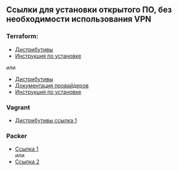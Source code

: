 ## Ссылки для установки открытого ПО, без необходимости использования VPN

### Terraform:  

  - [Дистрибутивы](https://hashicorp-releases.yandexcloud.net/terraform/)   
  - [Инструкция по установке](https://cloud.yandex.ru/docs/tutorials/infrastructure-management/terraform-quickstart#configure-terraform)
  
или

  - [Дистрибутивы](https://releases.comcloud.xyz/terraform/)   
  - [Документация провайдеров](https://docs.comcloud.xyz/)   
  - [Инструкция по установке](https://github.com/netology-code/devops-materials/blob/master/terraformregistry.md)

### Vagrant
- [Дистрибутивы ссылка 1](https://hashicorp-releases.yandexcloud.net/vagrant/)    


### Packer

- [Ссылка 1](https://hashicorp-releases.yandexcloud.net/packer/)    
или   
-  [Ссылка 2](https://packer.comcloud.xyz/)

  

